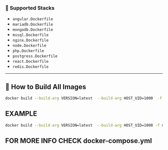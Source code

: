 
### 📂 Supported Stacks

- `angular.Dockerfile`
- `mariadb.Dockerfile`
- `mongodb.Dockerfile`
- `mssql.Dockerfile`
- `nginx.Dockerfile`
- `node.Dockerfile`
- `php.Dockerfile`
- `postgress.Dockerfile`
- `react.Dockerfile`
- `redis.Dockerfile`

---

## 🔧 How to Build All Images
```bash
docker build --build-arg VERSION=latest  --build-arg HOST_UID=1000  -f name.Dockerfile -t name:local 
```

## EXAMPLE 
```bash
docker build --build-arg VERSION=latest  --build-arg HOST_UID=1000 -f mariadb.Dockerfile -t mariadb:local .
```
## FOR MORE INFO CHECK docker-compose.yml